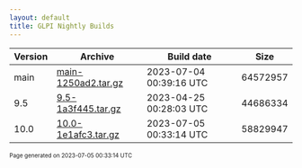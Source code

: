```yaml
---
layout: default
title: GLPI Nightly Builds
---
```


Version|Archive|Build date|Size
---|---|---|---
main|[main-1250ad2.tar.gz](main-1250ad2.tar.gz)|2023-07-04 00:39:16 UTC|64572957
9.5|[9.5-1a3f445.tar.gz](9.5-1a3f445.tar.gz)|2023-04-25 00:28:03 UTC|44686334
10.0|[10.0-1e1afc3.tar.gz](10.0-1e1afc3.tar.gz)|2023-07-05 00:33:14 UTC|58829947

<font size="1">Page generated on 2023-07-05 00:33:14 UTC</font>
